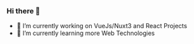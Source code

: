 ### Hi there 👋

- 🔭 I’m currently working on VueJs/Nuxt3 and React Projects
- 🌱 I’m currently learning more Web Technologies
